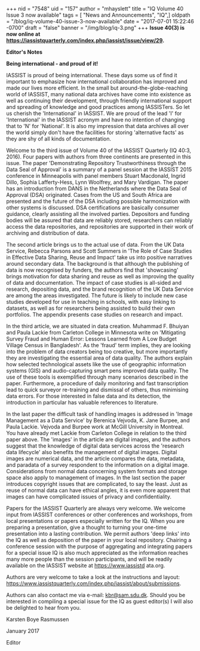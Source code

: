 +++
nid = "7548"
uid = "157"
author = "mhayslett"
title = "IQ Volume 40 Issue 3 now available"
tags = [ "News and Announcements", "IQ",]
oldpath = "/blog/iq-volume-40-issue-3-now-available"
date = "2017-07-01 15:22:46 -0700"
draft = "false"
banner = "/img/blog/iq-3.png"
+++
**Issue 40(3) is now online at
<https://iassistquarterly.com/index.php/iassist/issue/view/29>.**

**Editor's Notes**

**Being international - and proud of it!**

IASSIST is proud of being international. These days some us of find it
important to emphasize how international collaboration has improved and
made our lives more efficient. In the small but
around-the-globe-reaching world of IASSIST, many national data archives
have come into existence as well as continuing their development,
through friendly international support and spreading of knowledge and
good practices among IASSISTers. So let us cherish the 'International'
in IASSIST. We are proud of the lead 'I' for 'International' in the
IASSIST acronym and have no intention of changing that to 'N' for
'National'. It is also my impression that data archives all over the
world simply don't have the facilities for storing 'alternative
facts' as they are shy of all kinds of documentation.

Welcome to the third issue of Volume 40 of the IASSIST Quarterly (IQ
40:3, 2016). Four papers with authors from three continents are
presented in this issue. The paper 'Demonstrating Repository
Trustworthiness through the Data Seal of Approval' is a summary of a
panel session at the IASSIST 2015 conference in Minneapolis with panel
members Stuart Macdonald, Ingrid Dillo, Sophia Lafferty-Hess, Lynn
Woolfrey, and Mary Vardigan. The paper has an introduction from DANS in
the Netherlands where the Data Seal of Approval (DSA) originated. Cases
from the US and South Africa are presented and the future of the DSA
including possible harmonization with other systems is discussed. DSA
certifications are basically consumer guidance, clearly assisting all
the involved parties. Depositors and funding bodies will be assured that
data are reliably stored, researchers can reliably access the data
repositories, and repositories are supported in their work of archiving
and distribution of data.

The second article brings us to the actual use of data. From the UK Data
Service, Rebecca Parsons and Scott Summers in 'The Role of Case Studies
in Effective Data Sharing, Reuse and Impact' take us into positive
narratives around secondary data. The background is that although the
publishing of data is now recognised by funders, the authors find that
'showcasing' brings motivation for data sharing and reuse as well as
improving the quality of data and documentation. The impact of case
studies is all-sided and research, depositing data, and the brand
recognition of the UK Data Service are among the areas investigated. The
future is likely to include new case studies developed for use in
teaching in schools, with easy linking to datasets, as well as for
researchers being assisted to build their own portfolios. The appendix
presents case studies on research and impact.

In the third article, we are situated in data creation. Muhammad F.
Bhuiyan and Paula Lackie from Carleton College in Minnesota write on
'Mitigating Survey Fraud and Human Error: Lessons Learned from A Low
Budget Village Census in Bangladesh'. As the 'fraud' term implies,
they are looking into the problem of data creators being too creative,
but more importantly they are investigating the essential area of data
quality. The authors explain how selected technological assets like the
use of geographic information systems (GIS) and audio-capturing smart
pens improved data quality. The use of these tools is exemplified
through many scenarios described in the paper. Furthermore, a procedure
of daily monitoring and fast transcription lead to quick surveyor
re-training and dismissal of others, thus minimising data errors. For
those interested in false data and its detection, the introduction in
particular has valuable references to literature.

In the last paper the difficult task of handling images is addressed in
'Image Management as a Data Service' by Berenica Vejvoda, K. Jane
Burpee, and Paula Lackie. Vejvoda and Burpee work at McGill University
in Montreal. You have already met Lackie from Carleton College in
relation to the third paper above. The 'images' in the article are
digital images, and the authors suggest that the knowledge of digital
data services across the 'research data lifecycle' also benefits the
management of digital images. Digital images are numerical data, and the
article compares the data, metadata, and paradata of a survey respondent
to the information on a digital image. Considerations from normal data
concerning system formats and storage space also apply to management of
images. In the last section the paper introduces copyright issues that
are complicated, to say the least. Just as reuse of normal data can have
ethical angles, it is even more apparent that images can have
complicated issues of privacy and confidentiality.

Papers for the IASSIST Quarterly are always very welcome. We welcome
input from IASSIST conferences or other conferences and workshops, from
local presentations or papers especially written for the IQ. When you
are preparing a presentation, give a thought to turning your one-time
presentation into a lasting contribution. We permit authors 'deep
links' into the IQ as well as deposition of the paper in your local
repository. Chairing a conference session with the purpose of
aggregating and integrating papers for a special issue IQ is also much
appreciated as the information reaches many more people than the session
participants, and will be readily available on the IASSIST website at
https://www.iassistd ata.org.

Authors are very welcome to take a look at the instructions and layout: <https://www.iassistquarterly.com/index.php/iassist/about/submissions>.

Authors can also contact me via e-mail: kbr@sam.sdu.dk. Should you be
interested in compiling a special issue for the IQ as guest editor(s) I
will also be delighted to hear from you.

Karsten Boye Rasmussen

January 2017

Editor
